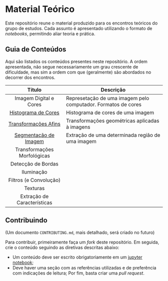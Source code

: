 # Material Teórico
Este repositório reune o material produzido para os encontros teóricos do grupo de estudos. Cada assunto é apresentado utilizando o formato de *notebooks*, permitindo aliar teoria e prática.

## Guia de Conteúdos
Aqui são listados os conteúdos presentes neste repositório. A ordem apresentada, não segue necessariamente um grau crescente de dificuldade, mas sim a ordem com que (geralmente) são abordados no decorrer dos encontros.

|            Título           | Descrição                                                      |
|:---------------------------:|----------------------------------------------------------------|
| Imagem Digital e Cores | Represetação de uma imagem pelo computador. Formatos de cores |
| [Histograma de Cores](/notebooks/histograma.ipynb) | Histograma de cores de uma imagem |
| [Transformações Afins](/notebooks/transformações-afins.ipynb) | Transformações geométricas aplicadas à imagens |
| [Segmentação de Imagem](/notebooks/segmentação-de-imagens.ipynb) | Extração de uma determinada região de uma imagem |
| Transformações Morfológicas ||
| Detecção de Bordas ||
| Iluminação ||
| Filtros (e Convolução) ||
| Texturas ||
| Extração de Características ||

## Contribuindo
(Um documento `CONTRIBUTING.md`, mais detalhado, será criado no futuro)

Para contribuir, primeiramente faça um *fork* deste repositório. Em seguida, crie o conteúdo seguindo as diretivas descritas abaixo:
- Um conteúdo deve ser escrito obrigatoriamente em um [jupyter notebook](https://jupyter.org/);
- Deve haver uma seção com as referências utilizadas e de preferência com indicações de leitura;
Por fim, basta criar uma *pull request*.
